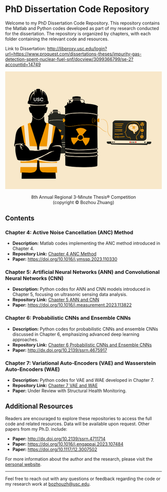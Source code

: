 # PhD Dissertation Code Repository

Welcome to my PhD Dissertation Code Repository. This repository contains the Matlab and Python codes developed as part of my research conducted for the dissertation. The repository is organized by chapters, with each folder containing the relevant code and resources.

Link to Dissertation: http://libproxy.usc.edu/login?url=https://www.proquest.com/dissertations-theses/impurity-gas-detection-spent-nuclear-fuel-snf/docview/3099366799/se-2?accountid=14749

![8th Annual Regional 3MT Competition](Image/Cover.png)

<p align="center">
8th Annual Regional 3-Minute Thesis® Competition<br>
(copyright © Bozhou Zhuang)
</p>

## Contents

### Chapter 4: Active Noise Cancellation (ANC) Method
- **Description:** Matlab codes implementing the ANC method introduced in Chapter 4.
- **Repository Link:** [Chapter 4 ANC Method](https://github.com/bozhouzh/PhD_Dissertation/tree/main/Chapter_4)
- **Paper:** https://doi.org/10.1016/j.ymssp.2023.110330

### Chapter 5: Artificial Neural Networks (ANN) and Convolutional Neural Networks (CNN)
- **Description:** Python codes for ANN and CNN models introduced in Chapter 5, focusing on ultrasonic sensing data analysis.
- **Repository Link:** [Chapter 5 ANN and CNN](https://github.com/bozhouzh/PhD_Dissertation/tree/main/Chapter_5)
- **Paper:** https://doi.org/10.1016/j.measurement.2023.113822

### Chapter 6: Probabilistic CNNs and Ensemble CNNs
- **Description:** Python codes for probabilistic CNNs and ensemble CNNs discussed in Chapter 6, emphasizing advanced deep learning approaches.
- **Repository Link:** [Chapter 6 Probabilistic CNNs and Ensemble CNNs](https://github.com/bozhouzh/PhD_Dissertation/tree/main/Chapter_6)
- **Paper:** http://dx.doi.org/10.2139/ssrn.4675917

### Chapter 7: Variational Auto-Encoders (VAE) and Wasserstein Auto-Encoders (WAE)
- **Description:** Python codes for VAE and WAE developed in Chapter 7.
- **Repository Link:** [Chapter 7 VAE and WAE](https://github.com/bozhouzh/PhD_Dissertation/tree/main/Chapter_7)
- **Paper:** Under Review with Structural Health Monitoring.
  
## Additional Resources

Readers are encouraged to explore these repositories to access the full code and related resources. Data will be available upon request. Other papers from my Ph.D. include:

- **Paper:** http://dx.doi.org/10.2139/ssrn.4711714
- **Paper:** https://doi.org/10.1016/j.engappai.2023.107484
- **Paper:** https://doi.org/10.1117/12.3007502

For more information about the author and the research, please visit the [personal website](https://sites.google.com/usc.edu/bozhouzhuang/home).

---

Feel free to reach out with any questions or feedback regarding the code or my research work at bozhouzh@usc.edu.
